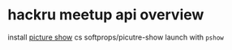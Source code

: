 # hackru meetup api overview

install [picture show](https://github.com/softprops/picture-show)
cs softprops/picutre-show
launch with `pshow`
